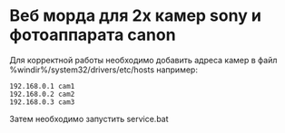 # Веб морда для 2х камер sony и фотоаппарата canon

Для корректной работы необходимо добавить адреса камер в файл %windir%/system32/drivers/etc/hosts например:

    192.168.0.1 cam1
    192.168.0.2 cam2
    192.168.0.3 cam3

Затем необходимо запустить service.bat
